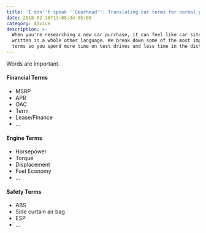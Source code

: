 ```yaml
---
title: 'I don''t speak ''Gearhead'': Translating car terms for normal people'
date: 2018-02-16T13:08:34-05:00
category: Advice
description: >-
  When you're researching a new car purchase, it can feel like car sites are
  written in a whole other language. We break down some of the most important
  terms so you spend more time on test drives and less time in the dictionary.
---
```

Words are important.

#### Financial Terms

* MSRP
* APR
* OAC
* Term
* Lease/Finance
* ...

#### Engine Terms

* Horsepower
* Torque
* Displacement
* Fuel Economy
* ...

#### Safety Terms

* ABS
* Side curtain air bag
* ESP
* ...
